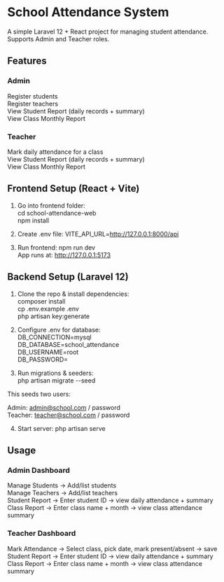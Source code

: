 # School Attendance System

A simple Laravel 12 + React  project for managing student attendance.
Supports Admin and Teacher roles.

## Features

### Admin
Register students <br>
Register teachers <br>
View Student Report (daily records + summary) <br>
View Class Monthly Report <br>

### Teacher
Mark daily attendance for a class <br>
View Student Report (daily records + summary) <br>
View Class Monthly Report <br>

## Frontend Setup (React + Vite)

1) Go into frontend folder: <br>
cd school-attendance-web <br>
npm install <br>

2) Create .env file: VITE_API_URL=http://127.0.0.1:8000/api <br>

3) Run frontend: npm run dev  <br>
App runs at: http://127.0.0.1:5173 <br>


## Backend Setup (Laravel 12)

1) Clone the repo & install dependencies: <br>
composer install <br>
cp .env.example .env <br>
php artisan key:generate <br>

2) Configure .env for database: <br>
    DB_CONNECTION=mysql <br>
    DB_DATABASE=school_attendance <br>
    DB_USERNAME=root <br>
    DB_PASSWORD= <br>

3) Run migrations & seeders: <br>
php artisan migrate --seed <br>

This seeds two users: <br>

Admin: admin@school.com / password <br>
Teacher: teacher@school.com / password <br>

4) Start server: php artisan serve <br>


## Usage
### Admin Dashboard

Manage Students → Add/list students <br>
Manage Teachers → Add/list teachers <br>
Student Report → Enter student ID → view daily attendance + summary <br>
Class Report → Enter class name + month → view class attendance summary <br>

### Teacher Dashboard

Mark Attendance → Select class, pick date, mark present/absent → save <br>
Student Report → Enter student ID → view daily attendance + summary <br>
Class Report → Enter class name + month → view class attendance summary <br>





